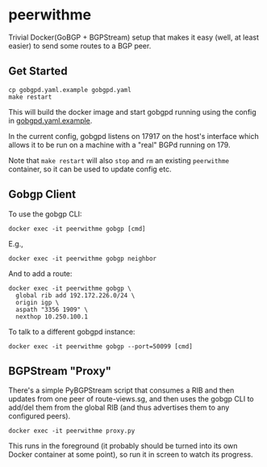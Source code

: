 # peerwithme

Trivial Docker(GoBGP + BGPStream) setup that makes it easy (well, at
least easier) to send some routes to a BGP peer.

## Get Started

```
cp gobgpd.yaml.example gobgpd.yaml
make restart
```

This will build the docker image and start gobgpd running using the
config in [gobgpd.yaml.example](/gobgpd.yaml.example).

In the current config, gobgpd listens on 17917 on the host's interface
which allows it to be run on a machine with a "real" BGPd running on
179.

Note that `make restart` will also `stop` and `rm` an existing
`peerwithme` container, so it can be used to update config etc.

## Gobgp Client

To use the gobgp CLI:
```
docker exec -it peerwithme gobgp [cmd]
```

E.g.,
```
docker exec -it peerwithme gobgp neighbor
```

And to add a route:
```
docker exec -it peerwithme gobgp \
  global rib add 192.172.226.0/24 \
  origin igp \
  aspath "3356 1909" \
  nexthop 10.250.100.1
```

To talk to a different gobgpd instance:
```
docker exec -it peerwithme gobgp --port=50099 [cmd]
```

## BGPStream "Proxy"

There's a simple PyBGPStream script that consumes a RIB and then
updates from one peer of route-views.sg, and then uses the gobgp CLI
to add/del them from the global RIB (and thus advertises them to any
configured peers).

```
docker exec -it peerwithme proxy.py
```

This runs in the foreground (it probably should be turned into its own
Docker container at some point), so run it in screen to watch its
progress.
